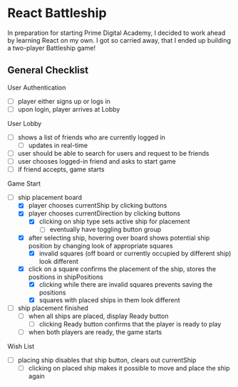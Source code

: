 # React Battleship
In preparation for starting Prime Digital Academy, I decided to work ahead by learning React on my own. I got so carried away, that I ended up building a two-player Battleship game!



## General Checklist
User Authentication
- [ ] player either signs up or logs in
- [ ] upon login, player arrives at Lobby

User Lobby
  - [ ] shows a list of friends who are currently logged in
    - [ ] updates in real-time
  - [ ] user should be able to search for users and request to be friends
  - [ ] user chooses logged-in friend and asks to start game
  - [ ] if friend accepts, game starts

Game Start
- [ ] ship placement board
  - [x] player chooses currentShip by clicking buttons
  - [x] player chooses currentDirection by clicking buttons
    - [x] clicking on ship type sets active ship for placement
      - [ ] eventually have toggling button group
  - [x] after selecting ship, hovering over board shows potential ship position by changing look of appropriate squares
    - [x] invalid squares (off board or currently occupied by different ship) look different
  - [x] click on a square confirms the placement of the ship, stores the positions in shipPositions
    - [x] clicking while there are invalid squares prevents saving the positions
    - [x] squares with placed ships in them look different
- [ ] ship placement finished
  - [ ] when all ships are placed, display Ready button
    - [ ] clicking Ready button confirms that the player is ready to play
  - [ ] when both players are ready, the game starts

Wish List
- [ ] placing ship disables that ship button, clears out currentShip
  - [ ] clicking on placed ship makes it possible to move and place the ship again
